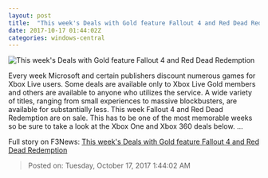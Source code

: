 ```yaml
---
layout: post
title:  "This week's Deals with Gold feature Fallout 4 and Red Dead Redemption"
date: 2017-10-17 01:44:02Z
categories: windows-central
---
```


![This week's Deals with Gold feature Fallout 4 and Red Dead Redemption](https://www.windowscentral.com/sites/wpcentral.com/files/styles/large/public/field/image/2016/08/xbox-one-s-hero-2-controller.jpg?itok=OhdjBOL_)

Every week Microsoft and certain publishers discount numerous games for Xbox Live users. Some deals are available only to Xbox Live Gold members and others are available to anyone who utilizes the service. A wide variety of titles, ranging from small experiences to massive blockbusters, are available for substantially less. This week Fallout 4 and Red Dead Redemption are on sale. This has to be one of the most memorable weeks so be sure to take a look at the Xbox One and Xbox 360 deals below. ...


Full story on F3News: [This week's Deals with Gold feature Fallout 4 and Red Dead Redemption](http://www.f3nws.com/n/HtgevG)

> Posted on: Tuesday, October 17, 2017 1:44:02 AM
